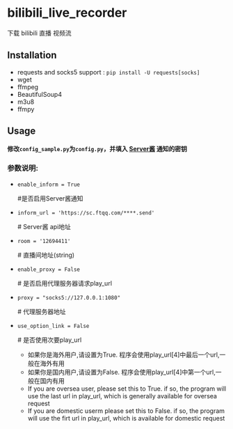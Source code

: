 # bilibili_live_recorder

下载 bilibili 直播 视频流  



## Installation

- requests and socks5 support : `pip install -U requests[socks]`
- wget
- ffmpeg
- BeautifulSoup4
- m3u8
- ffmpy



## Usage

**修改`config_sample.py`为`config.py`，并填入 [Server酱](http://sc.ftqq.com/3.version) 通知的密钥**



### 参数说明:

- `enable_inform = True`		

  \#是否启用Server酱通知
  
- `inform_url = 'https://sc.ftqq.com/****.send'` 

  \# Server酱 api地址
  
- `room = '12694411'`

  \# 直播间地址(string)
  
- `enable_proxy = False`

   \# 是否启用代理服务器请求play_url
   
- `proxy = "socks5://127.0.0.1:1080"`

   \# 代理服务器地址
   
- `use_option_link = False`

  \# 是否使用次要play_url
  
  - 如果你是海外用户,请设置为True. 程序会使用play_url[4]中最后一个url,一般在海外有用
  - 如果你是国内用户,请设置为False. 程序会使用play_url[4]中第一个url,一般在国内有用
  - If you are oversea user, please set this to True. if so, the program will use the last url in play_url, which is generally available for oversea request
  - If you are domestic userm please set this to False. if so, the program will use the firt url in play_url, which is available for domestic request



